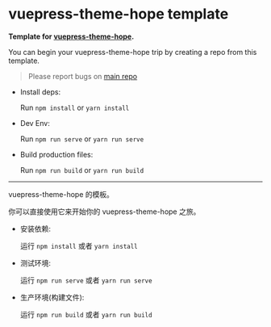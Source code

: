 # vuepress-theme-hope template

**Template for [vuepress-theme-hope](https://github.com/Mister-Hope/vuepress-theme-hope).**

You can begin your vuepress-theme-hope trip by creating a repo from this template.

> Please report bugs on [main repo](https://github.com/Mister-Hope/vuepress-theme-hope)

- Install deps:

  Run `npm install` or `yarn install`

- Dev Env:

  Run `npm run serve` or `yarn run serve`

- Build production files:

  Run `npm run build` or `yarn run build`

---

vuepress-theme-hope 的模板。

你可以直接使用它来开始你的 vuepress-theme-hope 之旅。

- 安装依赖:

  运行 `npm install` 或者 `yarn install`

- 测试环境:

  运行 `npm run serve` 或者 `yarn run serve`

- 生产环境(构建文件):

  运行 `npm run build` 或者 `yarn run build`
